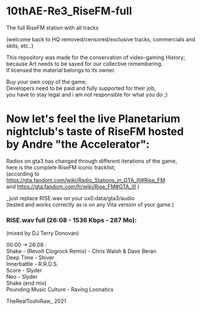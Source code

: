 # 10thAE-Re3_RiseFM-full    
The full RiseFM station with all tracks  

(welcome back to HQ removed/censored/exclusive tracks, commercials and skits, etc..)  

This repository was made for the conservation of video-gaming History;  
because Art needs to be saved for our collective remembering.  
If licensed the material belongs to its owner.  

Buy your own copy of the game;  
Developers need to be paid and fully supported for their job,  
you have to stay legal and i am not responsible for what you do  ;)  


# Now let's feel the live Planetarium nightclub's taste of RiseFM hosted by Andre "the Accelerator":  

Radios on gta3 has changed through different iterations of the game,  
here is the complete RiseFM iconic tracklist;  
(according to https://gta.fandom.com/wiki/Radio_Stations_in_GTA_III#Rise_FM  
and https://gta.fandom.com/fr/wiki/Rise_FM#GTA_III )  

_just replace RISE.wav on your ux0:data/gta3/audio  
(tested and works correctly as is on any Vita version of your game.)  


### RISE.wav full (26:08 - 1536 Kbps - 287 Mo):  
(mixed by DJ Terry Donovan)  

00:00 -> 26:08 :  
Shake - (Revolt Clogrock Remix) - Chris Walsh & Dave Beran  
Deep Time - Shiver  
Innerbattle - R.R.D.S.  
Score - Slyder  
Neo - Slyder  
Shake (end mix)  
Pounding Music Culture - Raving Loonatics  


TheRealToshiRaw_ 2021  
